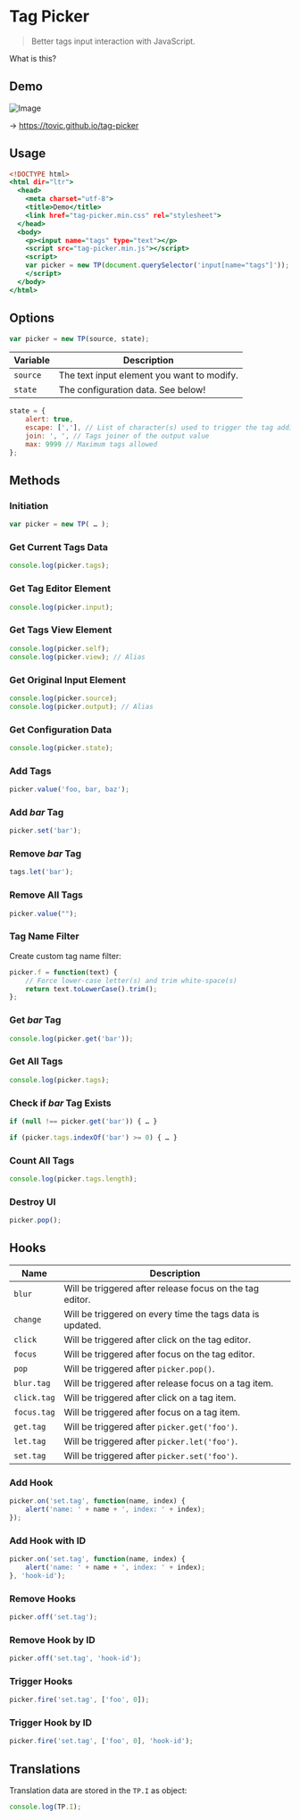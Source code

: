 Tag Picker
==========

> Better tags input interaction with JavaScript.

What is this?

Demo
----

![Image](https://user-images.githubusercontent.com/1669261/69968635-633f9d80-154d-11ea-8632-1694fd52a985.gif)

&rarr; https://tovic.github.io/tag-picker

Usage
-----

~~~ .html
<!DOCTYPE html>
<html dir="ltr">
  <head>
    <meta charset="utf-8">
    <title>Demo</title>
    <link href="tag-picker.min.css" rel="stylesheet">
  </head>
  <body>
    <p><input name="tags" type="text"></p>
    <script src="tag-picker.min.js"></script>
    <script>
    var picker = new TP(document.querySelector('input[name="tags"]'));
    </script>
  </body>
</html>
~~~

Options
-------

~~~ .js
var picker = new TP(source, state);
~~~

Variable | Description
-------- | -----------
`source` | The text input element you want to modify.
`state` | The configuration data. See below!

~~~ .js
state = {
    alert: true,
    escape: [','], // List of character(s) used to trigger the tag addition
    join: ', ', // Tags joiner of the output value
    max: 9999 // Maximum tags allowed
};
~~~

Methods
-------

### Initiation

~~~ .js
var picker = new TP( … );
~~~

### Get Current Tags Data

~~~ .js
console.log(picker.tags);
~~~

### Get Tag Editor Element

~~~ .js
console.log(picker.input);
~~~

### Get Tags View Element

~~~ .js
console.log(picker.self);
console.log(picker.view); // Alias
~~~

### Get Original Input Element

~~~ .js
console.log(picker.source);
console.log(picker.output); // Alias
~~~

### Get Configuration Data

~~~ .js
console.log(picker.state);
~~~

### Add Tags

~~~ .js
picker.value('foo, bar, baz');
~~~

### Add _bar_ Tag

~~~ .js
picker.set('bar');
~~~

### Remove _bar_ Tag

~~~ .js
tags.let('bar');
~~~

### Remove All Tags

~~~ .js
picker.value("");
~~~

### Tag Name Filter

Create custom tag name filter:

~~~ .js
picker.f = function(text) {
    // Force lower-case letter(s) and trim white-space(s)
    return text.toLowerCase().trim();
};
~~~

### Get _bar_ Tag

~~~ .js
console.log(picker.get('bar'));
~~~

### Get All Tags

~~~ .js
console.log(picker.tags);
~~~

### Check if _bar_ Tag Exists

~~~ .js
if (null !== picker.get('bar')) { … }
~~~

~~~ .js
if (picker.tags.indexOf('bar') >= 0) { … }
~~~


### Count All Tags

~~~ .js
console.log(picker.tags.length);
~~~

### Destroy UI

~~~ .js
picker.pop();
~~~

Hooks
-----

Name | Description
---- | -----------
`blur` | Will be triggered after release focus on the tag editor.
`change` | Will be triggered on every time the tags data is updated.
`click` | Will be triggered after click on the tag editor.
`focus` | Will be triggered after focus on the tag editor.
`pop` | Will be triggered after `picker.pop()`.
`blur.tag` | Will be triggered after release focus on a tag item.
`click.tag` | Will be triggered after click on a tag item.
`focus.tag` | Will be triggered after focus on a tag item.
`get.tag` | Will be triggered after `picker.get('foo')`.
`let.tag` | Will be triggered after `picker.let('foo')`.
`set.tag` | Will be triggered after `picker.set('foo')`.

### Add Hook

~~~ .js
picker.on('set.tag', function(name, index) {
    alert('name: ' + name + ', index: ' + index);
});
~~~

### Add Hook with ID

~~~ .js
picker.on('set.tag', function(name, index) {
    alert('name: ' + name + ', index: ' + index);
}, 'hook-id');
~~~

### Remove Hooks

~~~ .js
picker.off('set.tag');
~~~

### Remove Hook by ID

~~~ .js
picker.off('set.tag', 'hook-id');
~~~

### Trigger Hooks

~~~ .js
picker.fire('set.tag', ['foo', 0]);
~~~

### Trigger Hook by ID

~~~ .js
picker.fire('set.tag', ['foo', 0], 'hook-id');
~~~

Translations
------------

Translation data are stored in the `TP.I` as object:

~~~ .js
console.log(TP.I);
~~~